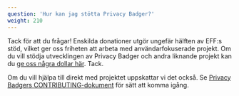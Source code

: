 ```yaml
---
question: 'Hur kan jag stötta Privacy Badger?'
weight: 210
---
```


Tack för att du frågar! Enskilda donationer utgör ungefär hälften av EFF:s stöd, vilket ger oss friheten att arbeta med användarfokuserade projekt. Om du vill stödja utvecklingen av Privacy Badger och andra liknande projekt kan du [ge oss några dollar här](https://supporters.eff.org/donate/support-privacy-badger). Tack.

Om du vill hjälpa till direkt med projektet uppskattar vi det också. Se [Privacy Badgers CONTRIBUTING-dokument](https://github.com/EFForg/privacybadger/blob/master/.github/CONTRIBUTING.md) för sätt att komma igång.
